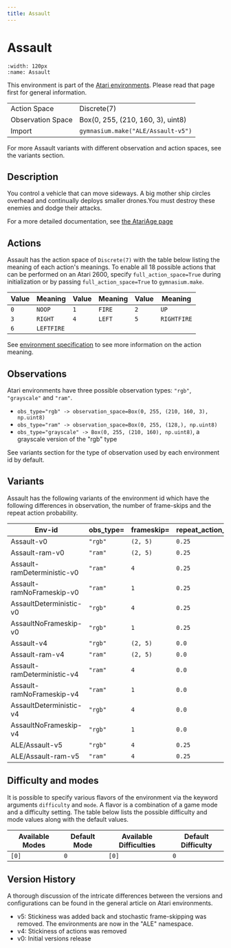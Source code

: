 ```yaml
---
title: Assault
---
```


# Assault

```{figure} ../_static/videos/environments/assault.gif
:width: 120px
:name: Assault
```

This environment is part of the <a href='..'>Atari environments</a>. Please read that page first for general information.

|   |   |
|---|---|
| Action Space | Discrete(7) |
| Observation Space | Box(0, 255, (210, 160, 3), uint8) |
| Import | `gymnasium.make("ALE/Assault-v5")` |

For more Assault variants with different observation and action spaces, see the variants section.

## Description

You control a vehicle that can move sideways. A big mother ship circles overhead and continually deploys smaller drones.You must destroy these enemies and dodge their attacks.

For a more detailed documentation, see [the AtariAge page](https://atariage.com/manual_html_page.php?SoftwareID=827)

## Actions

Assault has the action space of `Discrete(7)` with the table below listing the meaning of each action's meanings.
To enable all 18 possible actions that can be performed on an Atari 2600, specify `full_action_space=True` during
initialization or by passing `full_action_space=True` to `gymnasium.make`.

| Value   | Meaning    | Value   | Meaning   | Value   | Meaning     |
|---------|------------|---------|-----------|---------|-------------|
| `0`     | `NOOP`     | `1`     | `FIRE`    | `2`     | `UP`        |
| `3`     | `RIGHT`    | `4`     | `LEFT`    | `5`     | `RIGHTFIRE` |
| `6`     | `LEFTFIRE` |         |           |         |             |

See [environment specification](../env-spec) to see more information on the action meaning.

## Observations

Atari environments have three possible observation types: `"rgb"`, `"grayscale"` and `"ram"`.

- `obs_type="rgb" -> observation_space=Box(0, 255, (210, 160, 3), np.uint8)`
- `obs_type="ram" -> observation_space=Box(0, 255, (128,), np.uint8)`
- `obs_type="grayscale" -> Box(0, 255, (210, 160), np.uint8)`, a grayscale version of the "rgb" type

See variants section for the type of observation used by each environment id by default.


## Variants

Assault has the following variants of the environment id which have the following differences in observation,
the number of frame-skips and the repeat action probability.

| Env-id                      | obs_type=   | frameskip=   | repeat_action_probability=   |
|-----------------------------|-------------|--------------|------------------------------|
| Assault-v0                  | `"rgb"`     | `(2, 5)`     | `0.25`                       |
| Assault-ram-v0              | `"ram"`     | `(2, 5)`     | `0.25`                       |
| Assault-ramDeterministic-v0 | `"ram"`     | `4`          | `0.25`                       |
| Assault-ramNoFrameskip-v0   | `"ram"`     | `1`          | `0.25`                       |
| AssaultDeterministic-v0     | `"rgb"`     | `4`          | `0.25`                       |
| AssaultNoFrameskip-v0       | `"rgb"`     | `1`          | `0.25`                       |
| Assault-v4                  | `"rgb"`     | `(2, 5)`     | `0.0`                        |
| Assault-ram-v4              | `"ram"`     | `(2, 5)`     | `0.0`                        |
| Assault-ramDeterministic-v4 | `"ram"`     | `4`          | `0.0`                        |
| Assault-ramNoFrameskip-v4   | `"ram"`     | `1`          | `0.0`                        |
| AssaultDeterministic-v4     | `"rgb"`     | `4`          | `0.0`                        |
| AssaultNoFrameskip-v4       | `"rgb"`     | `1`          | `0.0`                        |
| ALE/Assault-v5              | `"rgb"`     | `4`          | `0.25`                       |
| ALE/Assault-ram-v5          | `"ram"`     | `4`          | `0.25`                       |

## Difficulty and modes

It is possible to specify various flavors of the environment via the keyword arguments `difficulty` and `mode`.
A flavor is a combination of a game mode and a difficulty setting. The table below lists the possible difficulty and mode values
along with the default values.

| Available Modes   | Default Mode   | Available Difficulties   | Default Difficulty   |
|-------------------|----------------|--------------------------|----------------------|
| `[0]`             | `0`            | `[0]`                    | `0`                  |

## Version History

A thorough discussion of the intricate differences between the versions and configurations can be found in the general article on Atari environments.

* v5: Stickiness was added back and stochastic frame-skipping was removed. The environments are now in the "ALE" namespace.
* v4: Stickiness of actions was removed
* v0: Initial versions release
